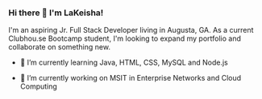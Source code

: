 ### Hi there 👋 I'm LaKeisha!

I'm an aspiring Jr. Full Stack Developer living in Augusta, GA.   As a current Clubhou.se Bootcamp student, I'm looking to expand my portfolio and collaborate on something new.

- 🌱 I’m currently learning Java, HTML, CSS, MySQL and Node.js

- 🔭 I’m currently working on MSIT in Enterprise Networks and Cloud Computing


<!--
**lrsperrey/lrsperrey** is a ✨ _special_ ✨ repository because its `README.md` (this file) appears on your GitHub profile.

Here are some ideas to get you started:

- 🔭 I’m currently working on ...
- 🌱 I’m currently learning ...
- 👯 I’m looking to collaborate on ...
- 🤔 I’m looking for help with ...
- 💬 Ask me about ...
- 📫 How to reach me: ...
- 😄 Pronouns: ...
- ⚡ Fun fact: ...
-->
